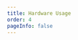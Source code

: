 ```yaml
---
title: Hardware Usage
order: 4
pageInfo: false
---
```


<VidStack
  src="https://likeyou156156.online:9000/lky/MX/MX202/video/MX202麦克风完整版.webm"
/>